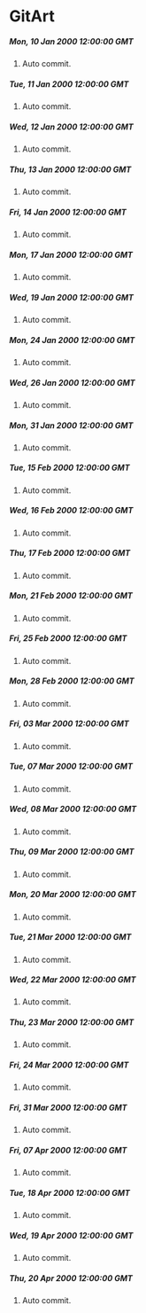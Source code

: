 # GitArt


##### Mon, 10 Jan 2000 12:00:00 GMT
1. Auto commit.


##### Tue, 11 Jan 2000 12:00:00 GMT
1. Auto commit.


##### Wed, 12 Jan 2000 12:00:00 GMT
1. Auto commit.


##### Thu, 13 Jan 2000 12:00:00 GMT
1. Auto commit.


##### Fri, 14 Jan 2000 12:00:00 GMT
1. Auto commit.


##### Mon, 17 Jan 2000 12:00:00 GMT
1. Auto commit.


##### Wed, 19 Jan 2000 12:00:00 GMT
1. Auto commit.


##### Mon, 24 Jan 2000 12:00:00 GMT
1. Auto commit.


##### Wed, 26 Jan 2000 12:00:00 GMT
1. Auto commit.


##### Mon, 31 Jan 2000 12:00:00 GMT
1. Auto commit.


##### Tue, 15 Feb 2000 12:00:00 GMT
1. Auto commit.


##### Wed, 16 Feb 2000 12:00:00 GMT
1. Auto commit.


##### Thu, 17 Feb 2000 12:00:00 GMT
1. Auto commit.


##### Mon, 21 Feb 2000 12:00:00 GMT
1. Auto commit.


##### Fri, 25 Feb 2000 12:00:00 GMT
1. Auto commit.


##### Mon, 28 Feb 2000 12:00:00 GMT
1. Auto commit.


##### Fri, 03 Mar 2000 12:00:00 GMT
1. Auto commit.


##### Tue, 07 Mar 2000 12:00:00 GMT
1. Auto commit.


##### Wed, 08 Mar 2000 12:00:00 GMT
1. Auto commit.


##### Thu, 09 Mar 2000 12:00:00 GMT
1. Auto commit.


##### Mon, 20 Mar 2000 12:00:00 GMT
1. Auto commit.


##### Tue, 21 Mar 2000 12:00:00 GMT
1. Auto commit.


##### Wed, 22 Mar 2000 12:00:00 GMT
1. Auto commit.


##### Thu, 23 Mar 2000 12:00:00 GMT
1. Auto commit.


##### Fri, 24 Mar 2000 12:00:00 GMT
1. Auto commit.


##### Fri, 31 Mar 2000 12:00:00 GMT
1. Auto commit.


##### Fri, 07 Apr 2000 12:00:00 GMT
1. Auto commit.


##### Tue, 18 Apr 2000 12:00:00 GMT
1. Auto commit.


##### Wed, 19 Apr 2000 12:00:00 GMT
1. Auto commit.


##### Thu, 20 Apr 2000 12:00:00 GMT
1. Auto commit.
